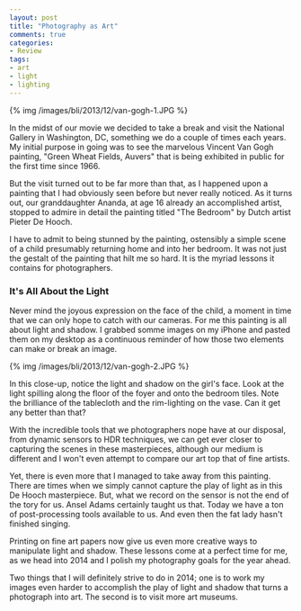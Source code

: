 ```yaml
---
layout: post
title: "Photography as Art"
comments: true
categories:
- Review
tags:
- art
- light
- lighting
---
```


{% img /images/bli/2013/12/van-gogh-1.JPG %}

In the midst of our movie we decided to take a break and visit the National Gallery in Washington, DC, something we do a couple of times each years. My initial purpose in going was to see the marvelous Vincent Van Gogh painting, "Green Wheat Fields, Auvers" that is being exhibited in public for the first time since 1966. 

<!--more-->

But the visit turned out to be far more than that, as I happened upon a painting that I had obviously seen before but never really noticed. As it turns out, our granddaughter Ananda, at age 16 already an accomplished artist, stopped to admire in detail the painting titled "The Bedroom" by Dutch artist Pieter De Hooch. 

I have to admit to being stunned by the painting, ostensibly a simple scene of a child presumably returning home and into her bedroom. It was not just the gestalt of the painting that hilt me so hard. It is the myriad lessons it contains for photographers.

### It's All About the Light

Never mind the joyous expression on the face of the child, a moment in time that we can only hope to catch with our cameras. For me this painting is all about light and shadow. I grabbed somme images on my iPhone and pasted them on my desktop as a continuous reminder of how those two elements can make or break an image.

{% img /images/bli/2013/12/van-gogh-2.JPG %}

In this close-up, notice the light and shadow on the girl's face. Look at the light spilling along the floor of the foyer and onto the bedroom tiles. Note the brilliance of the tablecloth and the rim-lighting on the vase. Can it get any better than that?

With the incredible tools that we photographers nope have at our disposal, from dynamic sensors to HDR techniques, we can get ever closer to capturing the scenes in these masterpieces, although our medium is different and I won't even attempt to compare our art top that of fine artists.

Yet, there is even more that I managed to take away from this painting. There are times when we simply cannot capture the play of light as in this De Hooch masterpiece. But, what we record on the sensor is not the end of the tory for us. Ansel Adams certainly taught us that. Today we have a ton of post-processing tools available to us. And even then the fat lady hasn't finished singing. 

Printing on fine art papers now give us even more creative ways to manipulate light and shadow. These lessons come at a perfect time for me, as we head into 2014 and I polish my photography goals for the year ahead. 

Two things that I will definitely strive to do in 2014; one is to work my images even harder to accomplish the play of light and shadow that turns a photograph into art. The second is to visit more art museums. 
